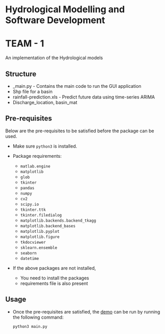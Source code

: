 # Hydrological Modelling and Software Development
# TEAM - 1
An implementation of the Hydrological models

## Structure

- _main.py - Contains the main code to run the GUI application
- Shp file for a basin
- rainfall-prediction.xls - Predict future data using time-series ARIMA
- Discharge_location, basin_mat

## Pre-requisites

Below are the pre-requisites to be satisfied before the package can be used.

- Make sure `python3` is installed.
- Package requirements:
  - `matlab.engine`
  - `matplotlib` 
  - `glob`
  - `tkinter` 
  - `pandas` 
  - `numpy`
  - `cv2`
  - `scipy.io`
  - `tkinter.ttk`
  - `tkinter.filedialog`
  - `matplotlib.backends.backend_tkagg`
  - `matplotlib.backend_bases`
  - `matplotlib.pyplot`
  - `matplotlib.figure`
  - `tkdocviewer`
  - `sklearn.ensemble`
  - `seaborn`
  - `datetime`

- If the above packages are not installed,

  - You need to install the packages
  - requirements file is also present

## Usage

- Once the pre-requisites are satisfied, the [demo](main.py) can be run by running the following command:

  ```bash
  python3 main.py
  ```